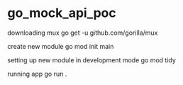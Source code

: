 # go_mock_api_poc

downloading mux
go get -u github.com/gorilla/mux

create new module
go mod init main

setting up new module in development mode
go mod tidy

running app
go run .